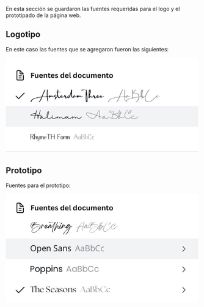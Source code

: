 En esta sección se guardaron las fuentes requeridas para el logo y el prototipado de la página web. 

## Logotipo

En este caso las fuentes que se agregaron fueron las siguientes:

![alt text](image.png)

## Prototipo 

Fuentes para el prototipo: 

![alt text](image-1.png)




